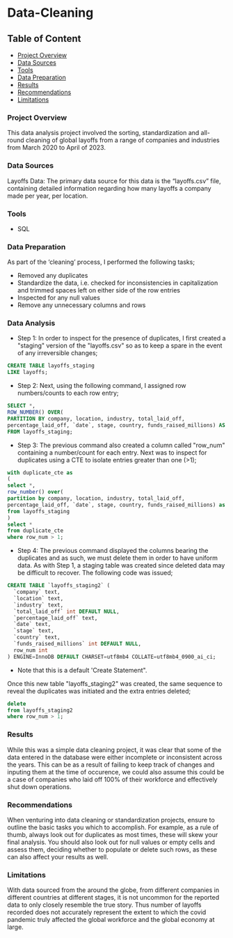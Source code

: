 # Data-Cleaning

## Table of Content
- [Project Overview](#project-overview)
- [Data Sources](#data-sources)
- [Tools](#tools)
- [Data Preparation](#data-preparation)
- [Results](#results)
- [Recommendations](#recommendations)
- [Limitations](#limitations)

### Project Overview
This data analysis project involved the sorting, standardization and all-round cleaning of global layoffs from a range of companies and industries from March 2020 to April of 2023.

### Data Sources
Layoffs Data: The primary data source for this data is the “layoffs.csv” file, containing detailed information regarding how many layoffs a company made per year, per location.

### Tools
- SQL

### Data Preparation
As part of the ‘cleaning’ process, I performed the following tasks;
- Removed any duplicates
- Standardize the data, i.e. checked for inconsistencies in capitalization and trimmed spaces left on either side of the row entries
- Inspected for any null values
- Remove any unnecessary columns and rows

### Data Analysis
- Step 1: In order to inspect for the presence of duplicates, I first created a "staging" version of the "layoffs.csv" so as to keep a spare in the event of any irreversible changes;
```SQL
CREATE TABLE layoffs_staging
LIKE layoffs;
```
- Step 2: Next, using the following command, I assigned row numbers/counts to each row entry;
```SQL
SELECT *,
ROW_NUMBER() OVER(
PARTITION BY company, location, industry, total_laid_off, 
percentage_laid_off, `date`, stage, country, funds_raised_millions) AS row_num
FROM layoffs_staging;
```
- Step 3: The previous command also created a column called "row_num" containing a number/count for each entry. Next was to inspect for duplicates using a CTE to isolate entries greater than one (>1);
```SQL
with duplicate_cte as
(
select *,
row_number() over(
partition by company, location, industry, total_laid_off, 
percentage_laid_off, `date`, stage, country, funds_raised_millions) as row_num
from layoffs_staging
)
select *
from duplicate_cte
where row_num > 1;
```
- Step 4: The previous command displayed the columns bearing the duplicates and as such, we must delete them in order to have uniform data. As with Step 1, a staging table was created since deleted data may be difficult to recover. The following code was issued;
```SQL
CREATE TABLE `layoffs_staging2` (
  `company` text,
  `location` text,
  `industry` text,
  `total_laid_off` int DEFAULT NULL,
  `percentage_laid_off` text,
  `date` text,
  `stage` text,
  `country` text,
  `funds_raised_millions` int DEFAULT NULL,
  row_num int
) ENGINE=InnoDB DEFAULT CHARSET=utf8mb4 COLLATE=utf8mb4_0900_ai_ci;
```
* Note that this is a default 'Create Statement".

Once this new table "layoffs_staging2" was created, the same sequence to reveal the duplicates was initiated and the extra entries deleted;
```SQL
delete
from layoffs_staging2
where row_num > 1;
```

### Results
While this was a simple data cleaning project, it was clear that some of the data entered in the database were either incomplete or inconsistent across the years. This can be as a result of failing to keep track of changes and inputing them at the time of occurence, we could also assume this could be a case of companies who laid off 100% of their workforce and effectively shut down operations.

### Recommendations
When venturing into data cleaning or standardization projects, ensure to outline the basic tasks you which to accomplish. For example, as a rule of thumb, always look out for duplicates as most times, these will skew your final analysis. You should also look out for null values or empty cells and assess them, deciding whether to populate or delete such rows, as these can also affect your results as well.

### Limitations
With data sourced from the around the globe, from different companies in different countries at different stages, it is not uncommon for the reported data to only closely resemble the true story. Thus number of layoffs recorded does not accurately represent the extent to which the covid pandemic truly affected the global workforce and the global economy at large.
